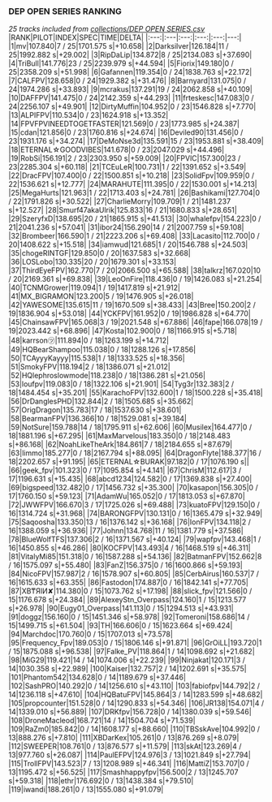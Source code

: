 ### DEP OPEN SERIES RANKING
*25 tracks included from [collections/DEP OPEN SERIES.csv](/collections/DEP%20OPEN%20SERIES.csv)*
|RANK|PILOT|INDEX|SPEC|TIME|DELTA|
|:---:|:---|:---:|:---:|:---:|---:|
|1|mv|107.840|7 / 25|1701.575 s|+10.658|
|2|Darksilver|126.184|11 / 25|1992.882 s|+29.002|
|3|RipDaLip|134.872|8 / 25|2134.083 s|+37.690|
|4|TriBull|141.776|23 / 25|2239.979 s|+44.594|
|5|Fiorix|149.180|0 / 25|2358.209 s|+51.998|
|6|Gafannen|119.354|0 / 24|1838.763 s|+22.172|
|7|CALFPV|128.658|0 / 24|1929.382 s|+31.476|
|8|Barnyard|131.075|0 / 24|1974.286 s|+33.893|
|9|mcrakus|137.291|19 / 24|2062.858 s|+40.109|
|10|DAFFPV|141.475|0 / 24|2142.359 s|+44.293|
|11|frteskesc|147.083|0 / 24|2256.107 s|+49.901|
|12|DirtyMuffin|104.952|0 / 23|1546.828 s|+7.770|
|13|ALPIFPV|110.534|0 / 23|1624.918 s|+13.352|
|14|FPVFPVINEEDTOGETFASTER|121.569|0 / 23|1773.985 s|+24.387|
|15|cdan|121.856|0 / 23|1760.816 s|+24.674|
|16|Deviled90|131.456|0 / 23|1931.176 s|+34.274|
|17|DeMoNse3d|135.591|15 / 23|1953.881 s|+38.409|
|18|ETERNAL☆GOODVIBES|141.678|0 / 23|2047.029 s|+44.496|
|19|RobSi|156.191|2 / 23|2303.950 s|+59.009|
|20|FPVlC|157.300|23 / 23|2285.304 s|+60.118|
|21|TCEuLeR|100.731|1 / 22|1391.652 s|+3.549|
|22|DracFPV|107.400|0 / 22|1500.851 s|+10.218|
|23|SolidFpv|109.959|0 / 22|1536.621 s|+12.777|
|24|MARAHUTE|111.395|0 / 22|1530.001 s|+14.213|
|25|MegaHurts|121.963|1 / 22|1713.403 s|+24.781|
|26|Bashikami|127.704|0 / 22|1791.826 s|+30.522|
|27|CharlieMorry|109.709|1 / 21|1481.237 s|+12.527|
|28|Smurf47akaUlrik|125.833|16 / 21|1680.833 s|+28.651|
|29|SzeryfxD|138.695|20 / 21|1865.915 s|+41.513|
|30|whalefpv|154.223|0 / 21|2041.236 s|+57.041|
|31|ibor24|156.290|14 / 21|2007.759 s|+59.108|
|32|Brombeer|166.590|1 / 21|2223.206 s|+69.408|
|33|Lacasito|112.700|0 / 20|1408.622 s|+15.518|
|34|iamwud|121.685|1 / 20|1546.788 s|+24.503|
|35|chogeRINTGF|129.850|0 / 20|1637.583 s|+32.668|
|36|LOSLobo|130.335|20 / 20|1679.301 s|+33.153|
|37|ThirdEyeFPV|162.770|7 / 20|2066.500 s|+65.588|
|38|talkrz|167.020|10 / 20|2169.361 s|+69.838|
|39|LeoOnFire|118.436|0 / 19|1426.083 s|+21.254|
|40|TCNMGrower|119.094|1 / 19|1417.819 s|+21.912|
|41|MX_BIGRAMON|123.200|5 / 19|1476.905 s|+26.018|
|42|YAWESOME|135.615|11 / 19|1670.509 s|+38.433|
|43|Bree|150.200|2 / 19|1836.904 s|+53.018|
|44|YCKFPV|161.952|0 / 19|1986.828 s|+64.770|
|45|ChainsawFPV|165.068|3 / 19|2021.548 s|+67.886|
|46|fape|166.078|19 / 19|2023.442 s|+68.896|
|47|Kosta|102.900|0 / 18|1166.915 s|+5.718|
|48|karrson㋡|111.894|0 / 18|1263.199 s|+14.712|
|49|HQBearShampoo|115.038|0 / 18|1288.126 s|+17.856|
|50|TCAyyyKayyy|115.538|1 / 18|1333.525 s|+18.356|
|51|SmokyFPV|118.194|2 / 18|1386.071 s|+21.012|
|52|HQlephroslowmode|118.238|0 / 18|1386.281 s|+21.056|
|53|loufpv|119.083|0 / 18|1322.106 s|+21.901|
|54|Tyg3r|132.383|2 / 18|1484.454 s|+35.201|
|55|KarachoFPV|132.600|1 / 18|1500.228 s|+35.418|
|56|DrDanglesPHD|132.844|2 / 18|1505.685 s|+35.662|
|57|OrigDragon|135.783|17 / 18|1537.630 s|+38.601|
|58|BearmanFPV|136.366|10 / 18|1529.081 s|+39.184|
|59|NotSure|159.788|14 / 18|1795.911 s|+62.606|
|60|Musilex|164.477|0 / 18|1881.196 s|+67.295|
|61|MaxMarvelous|183.350|0 / 18|2148.483 s|+86.168|
|62|NoahLikeTheArk|184.861|7 / 18|2184.655 s|+87.679|
|63|limmo|185.277|0 / 18|2167.794 s|+88.095|
|64|DragonFlyte|188.377|16 / 18|2202.657 s|+91.195|
|65|ETERNAL☆BURAK|97.182|0 / 17|1076.190 s||
|66|geek_fpv|101.323|0 / 17|1095.854 s|+4.141|
|67|ChrisM|112.617|3 / 17|1196.631 s|+15.435|
|68|abcd1234|124.582|0 / 17|1369.838 s|+27.400|
|69|bigspeed|132.482|0 / 17|1456.732 s|+35.300|
|70|kasapon|156.305|0 / 17|1760.150 s|+59.123|
|71|AdamWu|165.052|0 / 17|1813.053 s|+67.870|
|72|JWWFPV|166.670|3 / 17|1725.026 s|+69.488|
|73|kuatoFPV|129.150|0 / 16|1314.724 s|+31.968|
|74|BARONGFPV|130.131|0 / 16|1365.479 s|+32.949|
|75|Saqoosha|133.350|13 / 16|1376.142 s|+36.168|
|76|IonFPV|134.118|2 / 16|1388.059 s|+36.936|
|77|Johnn|134.768|11 / 16|1381.779 s|+37.586|
|78|BlueWolfTFS|137.306|2 / 16|1371.567 s|+40.124|
|79|wapfpv|143.468|1 / 16|1450.855 s|+46.286|
|80|KOCFPV|143.493|4 / 16|1468.519 s|+46.311|
|81|VitalyMi85|151.318|0 / 16|1587.288 s|+54.136|
|82|BatmanFPV|152.662|8 / 16|1575.097 s|+55.480|
|83|FanZ|156.375|0 / 16|1600.866 s|+59.193|
|84|NicoFPV|157.987|2 / 16|1578.907 s|+60.805|
|85|CerbAirus|160.537|7 / 16|1615.633 s|+63.355|
|86|Fastodon|174.887|0 / 16|1842.141 s|+77.705|
|87|XB₸ЯIИ✘|114.380|0 / 15|1073.762 s|+17.198|
|88|slick_fpv|121.566|0 / 15|1176.678 s|+24.384|
|89|AlexeyStn_Overpass|124.160|1 / 15|1213.577 s|+26.978|
|90|Eugy01_Overpass|141.113|0 / 15|1294.513 s|+43.931|
|91|doggz|156.160|0 / 15|1451.346 s|+58.978|
|92|Tomeroni|158.686|14 / 15|1499.715 s|+61.504|
|93|TH|166.606|0 / 15|1623.664 s|+69.424|
|94|Marchdoc|170.760|0 / 15|1707.013 s|+73.578|
|95|Frequency_Fpv|189.053|0 / 15|1806.146 s|+91.871|
|96|GrOiLL|193.720|1 / 15|1875.088 s|+96.538|
|97|Falke_PV|118.864|1 / 14|1098.692 s|+21.682|
|98|MiG29|119.421|14 / 14|1074.006 s|+22.239|
|99|Ninjakat|120.171|3 / 14|1030.358 s|+22.989|
|100|Kaiser|132.757|2 / 14|1202.691 s|+35.575|
|101|Phantom542|134.628|0 / 14|1189.679 s|+37.446|
|102|SashPRO|140.292|0 / 14|1256.610 s|+43.110|
|103|fabiofpv|144.792|2 / 14|1236.118 s|+47.610|
|104|HQBatuFPV|145.864|3 / 14|1283.599 s|+48.682|
|105|propcounter|151.528|0 / 14|1290.833 s|+54.346|
|106|JR138|154.071|4 / 14|1339.010 s|+56.889|
|107|DRKfpv|156.728|0 / 14|1380.039 s|+59.546|
|108|DroneMacleod|168.721|14 / 14|1504.704 s|+71.539|
|109|RaZm0|185.842|0 / 14|1608.177 s|+88.660|
|110|TBSskAve|104.992|0 / 13|888.276 s|+7.810|
|111|XBDarKex|105.261|0 / 13|876.269 s|+8.079|
|112|SWEEPER|108.761|0 / 13|876.577 s|+11.579|
|113|skAt|123.269|4 / 13|977.760 s|+26.087|
|114|PaulEFPV|124.976|3 / 13|1021.849 s|+27.794|
|115|TrollFPV|143.523|7 / 13|1208.989 s|+46.341|
|116|MattiZ|153.707|0 / 13|1195.472 s|+56.525|
|117|Smashhappyfpv|156.500|2 / 13|1245.707 s|+59.318|
|118|ethr|176.692|0 / 13|1438.384 s|+79.510|
|119|iwandi|188.261|0 / 13|1555.080 s|+91.079|
